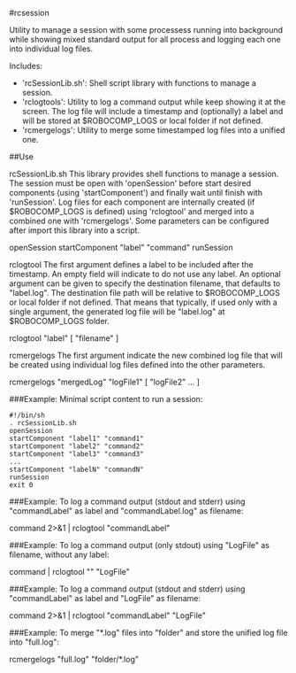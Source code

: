 #rcsession

Utility to manage a session with some processess running into background while showing mixed standard output for all process and logging each one into individual log files.

Includes:
- 'rcSessionLib.sh': Shell script library with functions to manage a session.
- 'rclogtools': Utility to log a command output while keep showing it at the screen. The log file will include a timestamp and (optionally) a label and will be stored at $ROBOCOMP_LOGS or local folder if not defined.
- 'rcmergelogs': Utility to merge some timestamped log files into a unified one.

##Use

rcSessionLib.sh
This library provides shell functions to manage a session. The session must be open with 'openSession' before start desired components (using 'startComponent') and finally wait until finish with 'runSession'.
Log files for each component are internally created (if $ROBOCOMP_LOGS is defined) using 'rclogtool' and merged into a combined one with 'rcmergelogs'.
Some parameters can be configured after import this library into a script.

 openSession
 startComponent "label" "command"
 runSession

rclogtool
The first argument defines a label to be included after the timestamp. An empty field will indicate to do not use any label.
An optional argument can be given to specify the destination filename, that defaults to "label.log".
The destination file path will be relative to $ROBOCOMP_LOGS or local folder if not defined.
That means that typically, if used only with a single argument, the generated log file will be "label.log" at $ROBOCOMP_LOGS folder.

 rclogtool "label" [ "filename" ]

rcmergelogs
The first argument indicate the new combined log file that will be created using individual log files defined into the other parameters.

 rcmergelogs "mergedLog" "logFile1" [ "logFile2" ... ]

###Example: Minimal script content to run a session:

	#!/bin/sh
	. rcSessionLib.sh
	openSession
	startComponent "label1" "command1"
	startComponent "label2" "command2"
	startComponent "label3" "command3"
	...
	startComponent "labelN" "commandN"
	runSession
	exit 0

###Example: To log a command output (stdout and stderr) using "commandLabel" as label and "commandLabel.log" as filename:

 command 2>&1 | rclogtool "commandLabel"

###Example: To log a command output (only stdout) using "LogFile" as filename, without any label:

 command | rclogtool "" "LogFile"

###Example: To log a command output (stdout and stderr) using "commandLabel" as label and "LogFile" as filename:

 command 2>&1 | rclogtool "commandLabel" "LogFile"

###Example: To merge "*.log" files into "folder" and store the unified log file into "full.log":

 rcmergelogs "full.log" "folder/*.log"
